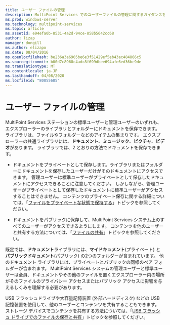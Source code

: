 ```yaml
---
title: ユーザー ファイルの管理
description: MultiPoint Services でのユーザーファイルの管理に関するガイダンスを提供します。
ms.prod: windows-server
ms.technology: multipoint-services
ms.topic: article
ms.assetid: e94efa0b-8531-4a2d-94ce-858b5642cc68
author: lizap
manager: dongill
ms.author: elizapo
ms.date: 08/04/2016
ms.openlocfilehash: be236a3a6905be6e3f51429ef5eb43ac484866c5
ms.sourcegitcommit: b00d7c8968c4adc8f699dbee694afe6ed36bc9de
ms.translationtype: MT
ms.contentlocale: ja-JP
ms.lasthandoff: 04/08/2020
ms.locfileid: "80855685"
---
```

# <a name="manage-user-files"></a>ユーザー ファイルの管理
MultiPoint Services ステーションの標準ユーザーと管理ユーザーのいずれも、エクスプローラーのライブラリとフォルダーにドキュメントを保存できます。 ライブラリは、ファイルやフォルダーなどのアイテムの集まりです。 エクスプローラーの共通ライブラリには、**ドキュメント**、**ミュージック**、**ピクチャ**、**ビデオ**があります。 ライブラリでは、2 とおりの方法でドキュメントを保存できます。  
  
-   ドキュメントをプライベートとして保存します。ライブラリまたはフォルダーにドキュメントを保存したユーザーだけがそのドキュメントにアクセスできます。 管理ユーザーは標準ユーザーがプライベートとして保存したドキュメントにアクセスできることに注意してください。 しかしながら、管理ユーザーがプライベートとして保存したドキュメントに標準ユーザーがアクセスすることはできません。 コンテンツのプライベート保存に関する詳細については、「[ファイルをプライベートな状態で保持する](Keep-Files-Private.md)」トピックを参照してください。  
  
-   ドキュメントをパブリックに保存して、MultiPoint Services システム上のすべてのユーザーがアクセスできるようにします。 コンテンツを他のユーザーと共有する方法については、「[ファイルの共有](Share-Files.md)」トピックを参照してください。  
  
既定では、**ドキュメント**ライブラリには、**マイドキュメント**(プライベート) と**パブリックドキュメント**(パブリック) の2つのフォルダーが含まれています。 他のドキュメント ライブラリには、プライベートとパブリックの同様のペア フォルダーが含まれます。 MultiPoint Services システムの管理ユーザーと標準ユーザーは全員、ドキュメントやその他のファイルを置くエクスプローラー内の場所がそのファイルのプライバシー アクセスまたはパブリック アクセスに影響を与えるしくみを理解する必要があります。  
  
USB フラッシュドライブや大容量記憶装置 (外部ハードディスク) などの USB 記憶装置を使用して、他のユーザーとコンテンツを共有することもできます。 ストレージ デバイスでコンテンツを共有する方法については、「[USB フラッシュ ドライブでのファイルの保存と共有](Save-and-Share-Files-on-a-USB-Flash-Drive.md)」トピックを参照してください。 